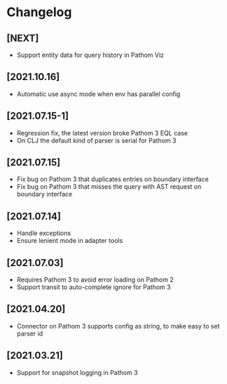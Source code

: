 # Changelog

## [NEXT]
- Support entity data for query history in Pathom Viz

## [2021.10.16]
- Automatic use async mode when env has parallel config

## [2021.07.15-1]
- Regression fix, the latest version broke Pathom 3 EQL case
- On CLJ the default kind of parser is serial for Pathom 3

## [2021.07.15]
- Fix bug on Pathom 3 that duplicates entries on boundary interface
- Fix bug on Pathom 3 that misses the query with AST request on boundary interface

## [2021.07.14]
- Handle exceptions
- Ensure lenient mode in adapter tools

## [2021.07.03]
- Requires Pathom 3 to avoid error loading on Pathom 2
- Support transit to auto-complete ignore for Pathom 3

## [2021.04.20]
- Connector on Pathom 3 supports config as string, to make easy to set parser id

## [2021.03.21]
- Support for snapshot logging in Pathom 3
